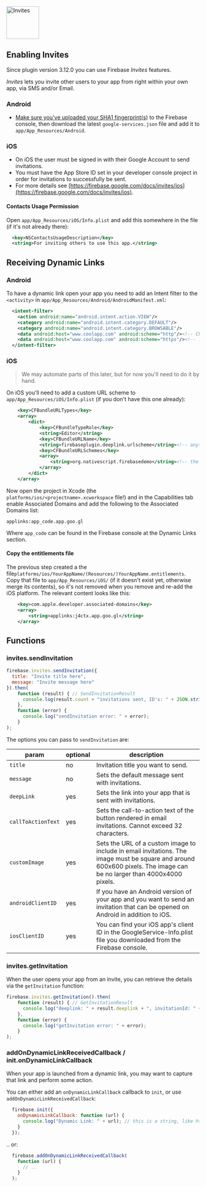<img src="https://raw.githubusercontent.com/EddyVerbruggen/nativescript-plugin-firebase/master/docs/images/features/invites.png" height="85px" alt="Invites"/>

## Enabling Invites
Since plugin version 3.12.0 you can use Firebase _Invites_ features.

_Invites_ lets you invite other users to your app from right within your own app, via SMS and/or Email.

### Android
* [Make sure you've uploaded your SHA1 fingerprint(s)](https://developers.google.com/android/guides/client-auth) to the Firebase console, then download the latest `google-services.json` file and add it to `app/App_Resources/Android`.

### iOS
* On iOS the user must be signed in with their Google Account to send invitations.
* You must have the App Store ID set in your developer console project in order for invitations to successfully be sent.
* For more details see [https://firebase.google.com/docs/invites/ios](https://firebase.google.com/docs/invites/ios).

#### Contacts Usage Permission
Open `app/App_Resources/iOS/Info.plist` and add this somewhere in the file (if it's not already there):

```xml
  <key>NSContactsUsageDescription</key>
  <string>For inviting others to use this app.</string>
```

## Receiving Dynamic Links

### Android
To have a dynamic link open your app you need to add an Intent filter to the `<activity>` in `app/App_Resources/Android/AndroidManifest.xml`:

```xml
  <intent-filter>
    <action android:name="android.intent.action.VIEW"/>
    <category android:name="android.intent.category.DEFAULT"/>
    <category android:name="android.intent.category.BROWSABLE"/>
    <data android:host="www.coolapp.com" android:scheme="http"/><!-- Change this -->
    <data android:host="www.coolapp.com" android:scheme="https"/><!-- .. and this! -->
  </intent-filter>
```

### iOS
> We may automate parts of this later, but for now you'll need to do it by hand.

On iOS you'll need to add a custom URL scheme to `app/App_Resources/iOS/Info.plist` (if you don't have this one already):

```xml
	<key>CFBundleURLTypes</key>
	<array>
		<dict>
			<key>CFBundleTypeRole</key>
			<string>Editor</string>
			<key>CFBundleURLName</key>
			<string>firebaseplugin.deeplink.urlscheme</string><!-- anything you like, but must be unique -->
			<key>CFBundleURLSchemes</key>
			<array>
				<string>org.nativescript.firebasedemo</string><!-- the same as your bundle id (nativescript.id in package.json) -->
			</array>
		</dict>
	</array>
```

Now open the project in Xcode (the `platforms/ios/<projectname>.xcworkspace` file!) and in the Capabilities tab
enable Associated Domains and add the following to the Associated Domains list:

```
applinks:app_code.app.goo.gl
```

Where `app_code` can be found in the Firebase console at the Dynamic Links section.

#### Copy the entitlements file
The previous step created a the file`platforms/ios/YourAppName/(Resources/)YourAppName.entitlements`.
Copy that file to `app/App_Resources/iOS/` (if it doesn't exist yet, otherwise merge its contents),
so it's not removed when you remove and re-add the iOS platform. The relevant content looks like this:

```xml
	<key>com.apple.developer.associated-domains</key>
	<array>
		<string>applinks:j4ctx.app.goo.gl</string>
	</array>
```

## Functions

### invites.sendInvitation

```js
firebase.invites.sendInvitation({
  title: "Invite title here",
  message: "Invite message here"
}).then(
    function (result) { // SendInvitationResult
      console.log(result.count + "invitations sent, ID's: " + JSON.stringify(result.invitationIds));
    },
    function (error) {
      console.log("sendInvitation error: " + error);
    }
);
```

The options you can pass to `sendInvitation` are:

|param|optional|description
|---|---|---
|`title`|no|Invitation title you want to send.
|`message`|no|Sets the default message sent with invitations.
|`deepLink`|yes|Sets the link into your app that is sent with invitations.
|`callToActionText`|yes|Sets the call-to-action text of the button rendered in email invitations. Cannot exceed 32 characters.
|`customImage`|yes|Sets the URL of a custom image to include in email invitations. The image must be square and around 600x600 pixels. The image can be no larger than 4000x4000 pixels.
|`androidClientID`|yes|If you have an Android version of your app and you want to send an invitation that can be opened on Android in addition to iOS.
|`iosClientID`|yes|You can find your iOS app's client ID in the GoogleService-Info.plist file you downloaded from the Firebase console.


### invites.getInvitation
When the user opens your app from an invite, you can retrieve the details via the `getInvitation` function:

```js
firebase.invites.getInvitation().then(
    function (result) { // GetInvitationResult
      console.log("deeplink: " + result.deeplink + ", invitationId: " + result.invitationId);
    },
    function (error) {
      console.log("getInvitation error: " + error);
    }
);
```

### addOnDynamicLinkReceivedCallback / init.onDynamicLinkCallback
When your app is launched from a dynamic link, you may want to capture that link and perform some action.

You can either add an `onDynamicLinkCallback` callback to `init`, or use `addOnDynamicLinkReceivedCallback`:

```js
  firebase.init({
    onDynamicLinkCallback: function (url) {
      console.log("Dynamic Link: " + url); // this is a string, like http://mydomain.com/applink
    }
  });
```

.. or:

```js
  firebase.addOnDynamicLinkReceivedCallback(
    function (url) {
      // ..
    }
  );
```